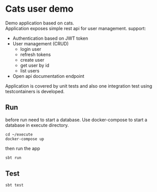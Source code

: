 # Cats user demo

Demo application based on cats.<br> 
Application exposes simple rest api for user management.
support: 

* Authentication based on JWT token
* User management (CRUD)
  * login user
  * refresh tokens
  * create user
  * get user by id
  * list users 
* Open api documentation endpoint

Application is covered by unit tests and also one integration test using testcontainers is developed.  

## Run
before run need to start a database. Use docker-compose to start a database in execute directory.
```
cd ~/execute
docker-compose up
```
then run the app
```bash
sbt run
```
## Test

```bash
sbt test
```


